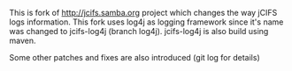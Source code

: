 This is fork of http://jcifs.samba.org project which changes the way jCIFS logs information.
This fork uses log4j as logging framework since it's name was changed to jcifs-log4j (branch log4j).
jcifs-log4j is also build using maven.

Some other patches and fixes are also introduced (git log for details)